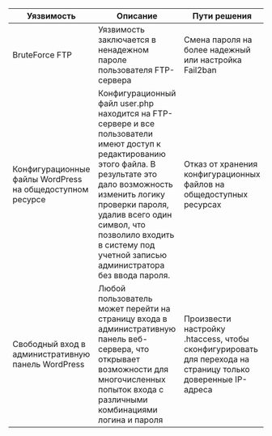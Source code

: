 | Уязвимость     | Описание                       | Пути решения             |
|----------------|--------------------------------|--------------------------|
| BruteForce FTP   | Уязвимость заключается в ненадежном пароле пользователя FTP-сервера | Смена пароля на более надежный или настройка Fail2ban|
| Конфигурационные файлы WordPress  на общедоступном ресурсе | Конфигурационный файл user.php находится на FTP-сервере и все пользователи имеют доступ к редактированию этого файла. В результате это дало возможность изменить логику проверки пароля, удалив всего один символ, что позволило входить в систему под учетной записью администратора без ввода пароля. | Отказ от хранения конфигурационных файлов на общедоступных ресурсах |
|  Свободный вход в административную панель WordPress  | Любой пользователь может перейти на страницу входа в административную панель веб-сервера, что открывает возможности для многочисленных попыток входа с различными комбинациями логина и пароля | Произвести настройку .htaccess, чтобы сконфигурировать для перехода на страницу только доверенные IP-адреса |
